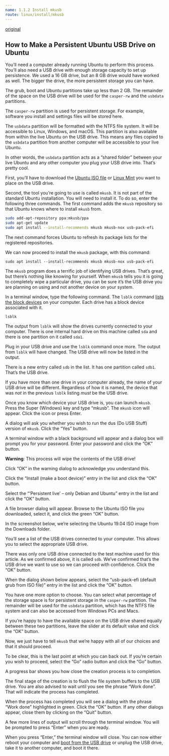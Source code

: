 ```yaml
---
name: 1.1.2 Install mkusb
route: linux/install/mkusb
---
```


[original](https://www.howtogeek.com/howto/14912/create-a-persistent-bootable-ubuntu-usb-flash-drive)



## How to Make a Persistent Ubuntu USB Drive on Ubuntu

You’ll need a computer already running Ubuntu to perform this process. You’ll also need a USB drive with enough storage capacity to set up persistence. We used a 16 GB drive, but an 8 GB drive would have worked as well. The bigger the drive, the more persistent storage you can have.

The grub, boot and Ubuntu partitions take up less than 2 GB. The remainder of the space on the USB drive will be used for the `casper-rw` and the `usbdata` partitions.

The `casper-rw` partition is used for persistent storage. For example, software you install and settings files will be stored here.

The `usbdata` partition will be formatted with the NTFS file system. It will be accessible to Linux, Windows, and macOS. This partition is also available from within the live Ubuntu on the USB drive. This means any files copied to the `usbdata` partition from another computer will be accessible to your live Ubuntu.

In other words, the `usbdata` partition acts as a “shared folder” between your live Ubuntu and any other computer you plug your USB drive into. That’s pretty cool.



First, you’ll have to download the [Ubuntu ISO file](https://www.ubuntu.com/download) or [Linux Mint](https://www.linuxmint.com) you want to place on the USB drive.

Second, the tool you’re going to use is called `mkusb`. It is not part of the standard Ubuntu installation. You will need to install it. To do so, enter the following three commands. The first command adds the `mkusb` repository so that Ubuntu knows where to install `mkusb` from.

```sh
sudo add-apt-repository ppa:mkusb/ppa
sudo apt-get update
sudo apt install --install-recommends mkusb mkusb-nox usb-pack-efi
```



The next command forces Ubuntu to refresh its package lists for the registered repositories.




We can now proceed to install the `mkusb` package, with this command:

```sudo apt install --install-recommends mkusb mkusb-nox usb-pack-efi```



The `mkusb` program does a terrific job of identifying USB drives. That’s great, but there’s nothing like knowing for yourself. When `mkusb` tells you it is going to completely wipe a particular drive, you can be sure it’s the USB drive you are planning on using and not another device on your system.

In a terminal window, type the following command. The `lsblk` command [lists the block devices](http://man7.org/linux/man-pages/man8/lsblk.8.html) on your computer. Each drive has a block device associated with it.

```lsblk```

The output from `lsblk` will show the drives currently connected to your computer. There is one internal hard drive on this machine called `sda` and there is one partition on it called `sda1`.


Plug in your USB drive and use the `lsblk` command once more. The output from `lsblk` will have changed. The USB drive will now be listed in the output.


There is a new entry called `sdb` in the list. It has one partition called `sdb1`. That’s the USB drive.

If you have more than one drive in your computer already, the name of your USB drive will be different. Regardless of how it is named, the device that was _not_ in the previous `lsblk` listing _must_ be the USB drive.

Once you know which device your USB drive is, you can launch `mkusb`. Press the Super (Windows) key and type “mkusb”. The `mkusb` icon will appear. Click the icon or press Enter.

A dialog will ask you whether you wish to run the dus (Do USB Stuff) version of `mkusb`. Click the “Yes” button.


A terminal window with a black background will appear and a dialog box will prompt you for your password. Enter your password and click the “OK” button.



**Warning**: This process will wipe the contents of the USB drive!

Click “OK” in the warning dialog to acknowledge you understand this.



Click the “Install (make a boot device)” entry in the list and click the “OK” button.



Select the “‘Persistent live’ – only Debian and Ubuntu” entry in the list and click the “OK” button.



A file browser dialog will appear. Browse to the Ubuntu ISO file you downloaded, select it, and click the green “OK” button.

In the screenshot below, we’re selecting the Ubuntu 19.04 ISO image from the Downloads folder.



You’ll see a list of the USB drives connected to your computer. This allows you to select the appropriate USB drive.

There was only one USB drive connected to the test machine used for this article. As we confirmed above, it is called `sdb`. We’ve confirmed that’s the USB drive we want to use so we can proceed with confidence. Click the “OK” button.



When the dialog shown below appears, select the “usb-pack-efi (default grub from ISO file)” entry in the list and click the “OK” button.



You have one more option to choose. You can select what percentage of the storage space is for persistent storage in the `casper-rw` partition. The remainder will be used for the `usbdata` partition, which has the NTFS file system and can also be accessed from Windows PCs and Macs.

If you’re happy to have the available space on the USB drive shared equally between these two partitions, leave the slider at its default value and click the “OK” button.



Now, we just have to tell `mkusb` that we’re happy with all of our choices and that it should proceed.

To be clear, this is the last point at which you can back out. If you’re certain you wish to proceed, select the “Go” radio button and click the “Go” button.



A progress bar shows you how close the creation process is to completion.



The final stage of the creation is to flush the file system buffers to the USB drive. You are also advised to wait until you see the phrase “Work done”. That will indicate the process has completed.



When the process has completed you will see a dialog with the phrase “Work done” highlighted in green. Click the “OK” button. If any other dialogs appear, close them by clicking on the “Quit” button.



A few more lines of output will scroll through the terminal window. You will be prompted to press “Enter” when you are ready.



When you press “Enter,” the terminal window will close. You can now either reboot your computer and [boot from the USB drive](https://www.howtogeek.com/129815/beginner-geek-how-to-change-the-boot-order-in-your-computers-bios/) or unplug the USB drive, take it to another computer, and boot it there.
